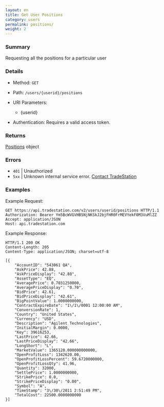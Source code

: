 ```yaml
---
layout: en
title: Get User Positions
category: users
permalink: positions/
weight: 2
---
```


### Summary

Requesting all the positions for a particular user

### Details

* Method: `GET`
* Path: `/users/{userid}/positions`
* URI Parameters:

  * {userid}
* Authentication: Requires a valid access token.

### Returns

[Positions](../../objects/positions) object

### Errors

* `401` | Unauthorized
* `5xx` | Unknown internal service error. [Contact TradeStation](mailto:webapi@tradestation.com)

### Examples

Example Request:

    GET https://api.tradestation.com/v2/users/userid/positions HTTP/1.1
    Authorization: Bearer Ym5BcWVGVHB5NjNKSkJ2bjFHR0FrMEVYekF0M3VuMlZZ
    Accept: application/JSON
    Host: api.tradestation.com

Example Response:

    HTTP/1.1 200 OK
    Content-Length: 205
    Content-Type: application/JSON; charset=utf-8
    
    [{
        "AccountID": "543061 QA",
        "AskPrice": 42.88,
        "AskPriceDisplay": "42.88",
        "AssetType": "EQ",
        "AveragePrice": 0.7031250000,
        "AveragePriceDisplay": "0.70",
        "BidPrice": 42.61,
        "BidPriceDisplay": "42.61",
        "BigPointValue": 1.0000000000,
        "ContractExpireDate": "1\/1\/0001 12:00:00 AM",
        "ConversionRate": 1,
        "Country": "United States",
        "Currency": "USD",
        "Description": "Agilent Technologies",
        "InitialMargin": 0.0000,
        "Key": 39616253,
        "LastPrice": 42.66,
        "LastPriceDisplay": "42.66",
        "LongShort": "L",
        "MarketValue": 1365120.000000000000,
        "OpenProfitLoss": 1342620.00,
        "OpenProfitLossPercent": 59.6720000000,
        "OpenProfitLossQty": 41.96,
        "Quantity": 32000,
        "SettlePrice": 1.0000000000,
        "StrikePrice": 0.0,
        "StrikePriceDisplay": "0.00",
        "Symbol": "A",
        "TimeStamp": "3\/30\/2011 2:51:49 PM",
        "TotalCost": 22500.0000000000
    }]